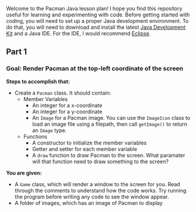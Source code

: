 Welcome to the Pacman Java lesson plan! I hope you find this repository useful for learning and experimenting with code. Before getting started with coding, you will need to set up a proper Java development environment. To do that, you will need to download and install the latest [Java Development Kit](https://www.oracle.com/java/technologies/javase-downloads.html) and a Java IDE. For the IDE, I would recommend [Eclipse](https://www.eclipse.org/downloads/). 

## Part 1 

### Goal: Render Pacman at the top-left coordinate of the screen

**Steps to accomplish that:**
- Create a `Pacman` class. It should contain:
    - Member Variables
        - An integer for a x-coordinate
        - An integer for a y-coordinate
        - An `Image` for a Pacman image. You can use the `ImageIcon` class to load an image file using a filepath, then call `getImage()` to return an `Image` type.
    - Functions
        - A constructor to initialize the member variables
        - Getter and setter for each member variable
        - A `draw` function to draw Pacman to the screen. What paramater will that function need to draw something to the screen?

**You are given:**
- A `Game` class, which will render a window to the screen for you. Read through the comments to understand how the code works. Try running the program before writing any code to see the window appear.
- A folder of images, which has an image of Pacman to display

